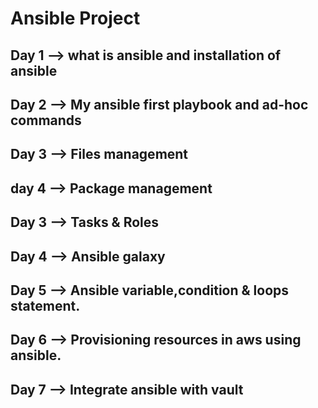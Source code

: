 # Ansible Project

## Day 1 --> what is ansible and installation of ansible

## Day 2 --> My ansible first playbook and ad-hoc commands

## Day 3 --> Files management

## day 4 --> Package management

## Day 3 --> Tasks & Roles

## Day 4 --> Ansible galaxy

## Day 5 --> Ansible variable,condition & loops statement.

## Day 6 --> Provisioning resources in aws using ansible.

## Day 7 --> Integrate ansible with vault

